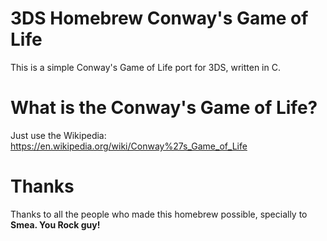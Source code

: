# 3DS Homebrew Conway's Game of Life

This is a simple Conway's Game of Life port for 3DS, written in C.

# What is the Conway's Game of Life?

Just use the Wikipedia: https://en.wikipedia.org/wiki/Conway%27s_Game_of_Life
    
# Thanks
Thanks to all the people who made this homebrew possible, specially to **Smea. You Rock guy!**
